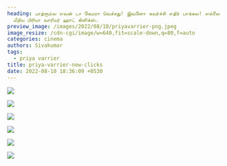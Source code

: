 ```yaml
---
heading: பாத்ரூம்ல எவன் டா கேமரா வெச்சது! இவளோ கவர்ச்சி எதிர் பாக்கல! எல்லை
  மீறிய பிரியா வாரியர் ஹாட் கிளிக்ஸ்.
preview_image: /images/2022/08/10/priyavarrier-png.jpeg
image_resize: /cdn-cgi/image/w=640,fit=scale-down,q=80,f=auto
categories: cinema
authors: Sivakumar
tags:
  - priya varrier
title: priya-varrier-new-clicks
date: 2022-08-10 18:36:09 +0530
---
```

![](/images/2022/08/10/priyavarrier22.jpeg)

![](/images/2022/08/10/297682620_910985616525676_3724549654244058278_n.jpeg)

![](/images/2022/08/10/priyavarrier44.jpeg)

![](/images/2022/08/10/priyavarrier6.jpeg)

![](/images/2022/08/10/priyavarrier4.jpeg)

![](/images/2022/08/10/priyavarrier.jpeg)